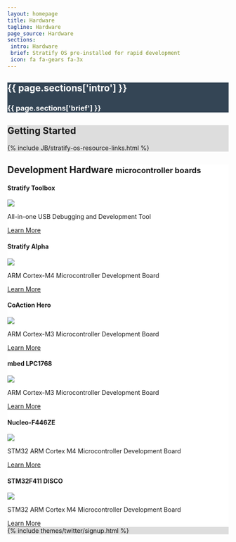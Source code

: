 ```yaml
---
layout: homepage
title: Hardware
tagline: Hardware
page_source: Hardware
sections:
 intro: Hardware
 brief: Stratify OS pre-installed for rapid development
 icon: fa fa-gears fa-3x
---
```


<div style="background: #344555; color: #fff;">
	<div class="container">
  <div class="row header_row">
			<div class="col-md-3 text-center">
				<h2><i class="{{ page.sections['icon'] }}"></i></h2>
			</div>
			<div class="col-md-9">
				<h2><b>{{ page.sections['intro'] }}</b></h2>
				<h3>{{ page.sections['brief'] }}</h3>
			</div>
		</div>
	</div>
</div>

<div style="background: #ddd; height: auto">
<div class="container">
  <h2>Getting <b>Started</b></h2>
  </div>
  {% include JB/stratify-os-resource-links.html %}
</div>

<div style="background: #fff;">
	<div class="container">

  <h2>Development <b>Hardware</b> <small>microcontroller boards</small></h2>

  <div class="row">

<div class="col-md-4">
  <div class="panel panel-default">
    <div class="panel-heading"><h4>Stratify Toolbox</h4></div>
    <div class="panel-body">
      <a href="{{ BASE_PATH }}/hardware/stratify-alpha/">
      <img class="post_image" src="{{ BASE_PATH }}/images/toolbox-angle.jpg" />
      </a>
      <p>All-in-one USB Debugging and Development Tool</p>
    </div>
    <div class="panel-footer">
      <a href="{{ BASE_PATH }}/Stratify-Toolbox/" class="btn btn-success">Learn More</a>
    </div>
  </div>  
</div>

  <div class="col-md-4">
    <div class="panel panel-default">
      <div class="panel-heading"><h4>Stratify Alpha</h4></div>
      <div class="panel-body">
        <a href="{{ BASE_PATH }}/hardware/stratify-alpha/">
        <img class="post_image" src="{{ BASE_PATH }}/images/stratify-alpha-angle.png" />
        </a>
        <p>ARM Cortex-M4 Microcontroller Development Board</p>
      </div>
      <div class="panel-footer">
        <a href="{{ BASE_PATH }}/hardware/stratify-alpha/" class="btn btn-success">Learn More</a>
      </div>
    </div>  
  </div>


  <div class="col-md-4">
    <div class="panel panel-default">
      <div class="panel-heading"><h4>CoAction Hero</h4></div>
      <div class="panel-body">
      <a href="{{ BASE_PATH }}/hardware/coaction-hero/">
        <img class="post_image" src="{{ BASE_PATH }}/images/coaction-hero-angle.png" />
        </a>
        <p>ARM Cortex-M3 Microcontroller Development Board</p>
      </div>
      <div class="panel-footer">
        <a href="{{ BASE_PATH }}/hardware/coaction-hero/" class="btn btn-success">Learn More</a>
      </div>
    </div>  
  </div>

  <div class="col-md-4">
    <div class="panel panel-default">
      <div class="panel-heading"><h4>mbed LPC1768</h4></div>
      <div class="panel-body">
      <a href="{{ BASE_PATH }}/hardware/mbed-lpc1768/">
        <img class="post_image" src="{{ BASE_PATH }}/images/mbedLPC1768-1.png" />
        </a>
        <p>ARM Cortex-M3 Microcontroller Development Board</p>
      </div>
      <div class="panel-footer">
        <a href="{{ BASE_PATH }}/hardware/mbed-lpc1768/" class="btn btn-success">Learn More</a>
      </div>
    </div>  
  </div>

  <div class="col-md-4">
    <div class="panel panel-default">
      <div class="panel-heading"><h4>Nucleo-F446ZE</h4></div>
      <div class="panel-body">
      <a href="{{ BASE_PATH }}/hardware/nucleo-f446ze/">
        <img class="post_image" src="{{ BASE_PATH }}/images/nucleo-f446ze.png" />
        </a>
        <p>STM32 ARM Cortex M4 Microcontroller Development Board</p>
      </div>
      <div class="panel-footer">
        <a href="{{ BASE_PATH }}/hardware/nucleo-f446ze/" class="btn btn-success">Learn More</a>
      </div>
    </div>  
  </div>

  <div class="col-md-4">
    <div class="panel panel-default">
      <div class="panel-heading"><h4>STM32F411 DISCO</h4></div>
      <div class="panel-body">
      <a href="{{ BASE_PATH }}/hardware/stm32f411-disco/">
        <img class="post_image" src="{{ BASE_PATH }}/images/stm32f411e-disco.jpg" />
        </a>
        <p>STM32 ARM Cortex M4 Microcontroller Development Board</p>
      </div>
      <div class="panel-footer">
        <a href="{{ BASE_PATH }}/hardware/stm32f411-disco/" class="btn btn-success">Learn More</a>
      </div>
    </div>  
  </div>

  

  </div>

</div>
</div>



<div style="background: #ddd;">
	<div class="container">
		{% include themes/twitter/signup.html %}
	</div>
</div>
